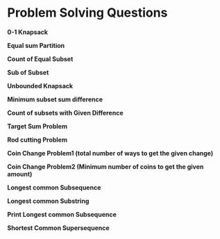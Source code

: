 # Problem Solving Questions
**0-1 Knapsack**

**Equal sum Partition**

**Count of Equal Subset**

**Sub of Subset**

**Unbounded Knapsack**

**Minimum subset sum difference**

**Count of subsets with Given Difference**

**Target Sum Problem**

**Rod cutting Problem**

**Coin Change Problem1 (total number of ways to get the given change)**

**Coin Change Problem2 (Minimum number of coins to get the given amount)**

**Longest common Subsequence**

**Longest common Substring**

**Print Longest common Subsequence**

**Shortest Common Supersequence**
